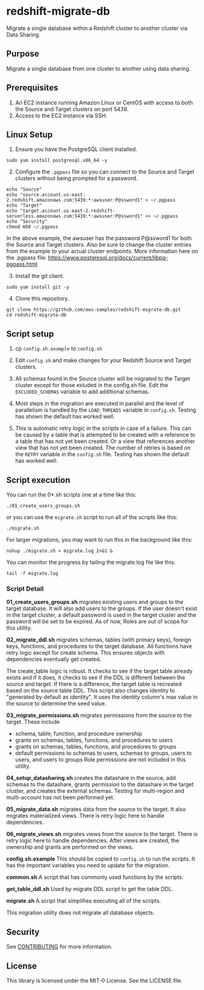 # redshift-migrate-db
Migrate a single database within a Redshift cluster to another cluster via Data Sharing.

## Purpose
Migrate a single database from one cluster to another using data sharing. 

## Prerequisites
1. An EC2 instance running Amazon Linux or CentOS with access to both the Source and Target clusters on port 5439.
2. Access to the EC2 instance via SSH.

## Linux Setup
1. Ensure you have the PostgreSQL client installed.

`sudo yum install postgresql.x86_64 -y`

2. Configure the `.pgpass` file so you can connect to the Source and Target clusters without being prompted for a password.

```
echo "Source"
echo "source.account.us-east-2.redshift.amazonaws.com:5439:*:awsuser:P@ssword1" > ~/.pgpass
echo "Target"
echo "target.account.us-east-2.redshift-serverless.amazonaws.com:5439:*:awsuser:P@ssword1" >> ~/.pgpass
echo "Security"
chmod 600 ~/.pgpass
```

In the above example, the awsuser has the password P@ssword1 for both the Source and Target clusters. Also be sure to change the cluster entries from the example to your actual cluster endpoints.  More information here on the .pgpass file: https://www.postgresql.org/docs/current/libpq-pgpass.html


3. Install the git client.

`sudo yum install git -y`

4. Clone this repository.

```
git clone https://github.com/aws-samples/redshift-migrate-db.git
cd redshift-migrate-db
```

## Script setup
1. cp `config.sh.example` to `config.sh`

2. Edit `config.sh` and make changes for your Redshift Source and Target clusters.

3. All schemas found in the Source cluster will be migrated to the Target cluster except for those exluded in the config.sh file. Edit the `EXCLUDED_SCHEMAS` variable to add additional schemas.

4. Most steps in the migration are executed in parallel and the level of parallelism is handled by the `LOAD_THREADS` variable in `config.sh`. Testing has shown the default has worked well.

5. This is automatic retry logic in the scripts in case of a failure. This can be caused by a table that is attempted to be created with a reference to a table that has not yet been created. Or a view that references another view that has not yet been created. The number of retries is based on the `RETRY` variable in the `config.sh` file. Testing has shown the default has worked well.

## Script execution
You can run the 0*.sh scripts one at a time like this:

`./01_create_users_groups.sh`

or you can use the `migrate.sh` script to run all of the scripts like this:

`./migrate.sh`

For larger migrations, you may want to run this in the background like this:

`nohup ./migrate.sh > migrate.log 2>&1 &`

You can monitor the progress by tailing the migrate.log file like this:

`tail -f migrate.log`


### Script Detail
**01_create_users_groups.sh** migrates existing users and groups to the target database. It will also add users to the groups. If the user doesn't exist in the target cluster, a default password is used in the target cluster and the password will be set to be expired. As of now, Roles are out of scope for this utility.

**02_migrate_ddl.sh** migrates schemas, tables (with primary keys), foreign keys, functions, and procedures to the target database. All functions have retry logic except for create schema. This ensures objects with dependencies eventually get created.

The create_table logic is robust. It checks to see if the target table already exists and if it does, it checks to see if the DDL is different between the source and target. If there is a difference, the target table is recreated based on the source table DDL. This script also changes identity to "generated by default as identity". It uses the identity column's max value in the source to determine the seed value.

**03_migrate_permissions.sh** migrates permissions from the source to the target. These include 
- schema, table, function, and procedure ownership
- grants on schemas, tables, functions, and procedures to users
- grants on schemas, tables, functions, and procedures to groups
- default permissions to schemas to users, schemas to groups, users to users, and users to groups
Role permissions are not included in this utility.

**04_setup_datasharing.sh** creates the datashare in the source, add schemas to the datashare, grants permission to the datashare in the target cluster, and creates the external schemas. Testing for multi-region and multi-account has not been performed yet.

**05_migrate_data.sh** migrates data from the source to the target. It also migrates materialized views. There is retry logic here to handle dependencies.

**06_migrate_views.sh** migrates views from the source to the target. There is retry logic here to handle dependencies. After views are created, the ownership and grants are performed on the views.

**config.sh.example** This should be copied to `config.sh` to run the scripts. It has the important variables you need to update for the migration.

**common.sh** A script that has commonly used functions by the scripts.

**get_table_ddl.sh** Used by migrate DDL script to get the table DDL.

**migrate.sh** A script that simplifies executing all of the scripts. 

This migration utility does not migrate all database objects. 

## Security

See [CONTRIBUTING](CONTRIBUTING.md#security-issue-notifications) for more information.

## License

This library is licensed under the MIT-0 License. See the LICENSE file.
